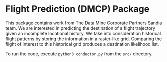 # Flight Prediction (DMCP) Package

This package contains work from The Data Mine Corporate Partners Sandia team. We are interested in predicting the destination of a flight trajectory given an incomplete locational history. We take into consideration historical flight patterns by storing the information in a raster-like grid. Comparing the flight of interest to this historical grid produces a destination likelihood list.

To run the code, execute `python3 conductor.py` from the `src/` directory.